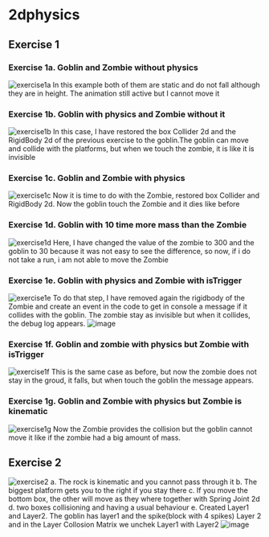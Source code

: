 # 2dphysics
## Exercise 1
### Exercise 1a. Goblin and Zombie without physics
![exercise1a](https://github.com/antoniocxv/2dphysics/blob/main/gifs/ejercicio1a.gif)
In this example both of them are static and do not fall although they are in height. The animation still active but I cannot move it

### Exercise 1b. Goblin with physics and Zombie without it
![exercise1b](https://github.com/antoniocxv/2dphysics/blob/main/gifs/ejercicio1b.gif)
In this case, I have restored the box Collider 2d and the RigidBody 2d of the previous exercise to the goblin.The goblin can move and collide with the platforms, but when we touch the zombie, it is like it is invisible

### Exercise 1c. Goblin and Zombie with physics
![exercise1c](https://github.com/antoniocxv/2dphysics/blob/main/gifs/ejercicio1c.gif)
Now it is time to do with the Zombie, restored box Collider and RigidBody 2d. Now the goblin touch the Zombie and it dies like before

### Exercise 1d. Goblin with 10 time more mass than the Zombie
![exercise1d](https://github.com/antoniocxv/2dphysics/blob/main/gifs/ejercicio1d.gif)
Here, I have changed the value of the zombie to 300 and the goblin to 30 because it was not easy to see the difference, so now, if i do not take a run, i am not able to move the Zombie

### Exercise 1e. Goblin with physics and Zombie with isTrigger
![exercise1e](https://github.com/antoniocxv/2dphysics/blob/main/gifs/ejercicio1e.gif)
To do that step, I have removed again the rigidbody of the Zombie and create an event in the code to get in console a message if it collides with the goblin. The zombie stay as invisible but when it collides, the debug log appears.
<img width="auto" alt="image" src="https://github.com/antoniocxv/2dphysics/assets/6523949/9b2ada10-69f9-49a6-9595-3b51a7f8000a">

### Exercise 1f. Goblin and zombie with physics but Zombie with isTrigger
![exercise1f](https://github.com/antoniocxv/2dphysics/blob/main/gifs/ejercicio1f.gif)
This is the same case as before, but now the zombie does not stay in the groud, it falls, but when touch the goblin the message appears.

### Exercise 1g. Goblin and Zombie with physics but Zombie is kinematic
![exercise1g](https://github.com/antoniocxv/2dphysics/blob/main/gifs/ejercicio1g.gif)
Now the Zombie provides the collision but the goblin cannot move it like if the zombie had a big amount of mass.


## Exercise 2
![exercise2](https://github.com/antoniocxv/2dphysics/blob/main/gifs/ejercicio2.gif)
a. The rock is kinematic and you cannot pass through it
b. The biggest platform gets you to the right if you stay there
c. If you move the bottom box, the other will move as they where together with Spring Joint 2d
d. two boxes collisioning and having a usual behaviour
e. Created Layer1 and Layer2. The goblin has layer1 and the spike(block with 4 spikes) Layer 2 and in the Layer Collosion Matrix we unchek Layer1 with Layer2
<img width="auto" alt="image" src="https://github.com/antoniocxv/2dphysics/assets/6523949/74c7d0fd-bf07-451b-8982-6dd4a2fcd28b">
